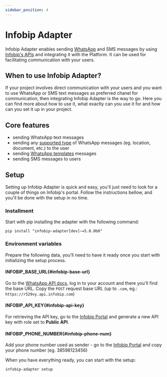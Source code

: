 ```yaml
---
sidebar_position: 4
---
```


# Infobip Adapter

Infobip Adapter enables sending [WhatsApp](https://www.whatsapp.com/) and SMS messages by using [Infobip's APIs](https://www.infobip.com/docs/api/channels/whatsapp/whatsapp-outbound-messages) and integrating it with the Platform. 
It can be used for facilitating communication with your users.

## When to use Infobip Adapter?
If your project involves direct communication with your users and you want to use WhatsApp or SMS text messages as preferred chanel for communication, then integrating Infobip Adapter is the way to go.
Here you can find more about how to use it, what exactly can you use it for and how can you set it up in your project.

## Core features
- sending WhatsApp text messages
- sending any [supported type](https://www.infobip.com/docs/api/channels/whatsapp/whatsapp-outbound-messages) of WhatsApp messages (eg. location, document, etc.) to the user
- sending [WhatsApp templates](https://www.infobip.com/docs/api/channels/whatsapp/whatsapp-outbound-messages/send-whatsapp-template-message) messages
- sending SMS messages to users

## Setup
Setting up Infobip Adapter is quick and easy, you'll just need to look for a couple of things on Infobip's portal. Follow the instructions bellow, and you'll be done with the setup in no time. 
### Installment
Start with pip installing the adapter with the following command:
```console
pip install "infobip-adapter[dev]~=5.0.0b0"
```
### Environment variables
Prepare the following data, you'll need to have it ready once you start with initializing the setup process.
#### INFOBIP_BASE_URL{#infobip-base-url}
Go to the [WhatsApp API docs](https://www.infobip.com/docs/api), log in to your account and there you'll find the base URL. Copy the `POST` request base URL (up to `.com`, eg.: `https://r529vy.api.infobip.com`)
#### INFOBIP_API_KEY{#infobip-api-key}
For retrieving the API key, go to the [Infobip Portal](https://portal.infobip.com/login/?callback=https%3A%2F%2Fportal.infobip.com%2Fdev%2Fapi-keys) and generate a new API key with role set to **Public API**.
#### INFOBIP_PHONE_NUMBER{#infobip-phone-num}
Add your phone number used as sender - go to the [Infobip Portal](https://portal.infobip.com/login/?callback=https%3A%2F%2Fportal.infobip.com%2Fapps%2Fwhatsapp%2Fsenders) and copy your phone number (eg. 38598123456)

When you have everything ready, you can start with the setup:
```console
infobip-adapter setup
```